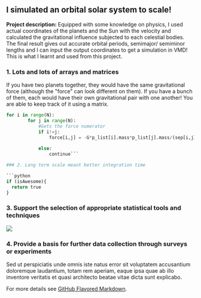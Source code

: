 ## I simulated an orbital solar system to scale!

**Project description:** Equipped with some knowledge on physics, I used actual coordinates of the planets and the Sun with the velocity and calculated the gravitational influence subjected to each celestial bodies. The final result gives out accurate orbital periods, semimajor/ semiminor lengths and I can input the output coordinates to get a simulation in VMD! This is what I learnt and used from this project.

### 1. Lots and lots of arrays and matrices

If you have two planets together, they would have the same gravitational force (although the "force" can look different on them). If you have a bunch of them, each would have their own gravitational pair with one another! You are able to keep track of it using a matrix.

```python
for i in range(N):
        for j in range(N):
            #Gets the force numerator
            if i!=j:      
                force[i,j] = -G*p_list[i].mass*p_list[j].mass/(sep[i,j])**3 * sep_vector[i,j]
                
            else:
                continue```

### 2. Long term scale meant better integration time

```python
if (isAwesome){
  return true
}
```

### 3. Support the selection of appropriate statistical tools and techniques

<img src="images/dummy_thumbnail.jpg?raw=true"/>

### 4. Provide a basis for further data collection through surveys or experiments

Sed ut perspiciatis unde omnis iste natus error sit voluptatem accusantium doloremque laudantium, totam rem aperiam, eaque ipsa quae ab illo inventore veritatis et quasi architecto beatae vitae dicta sunt explicabo. 

For more details see [GitHub Flavored Markdown](https://guides.github.com/features/mastering-markdown/).
